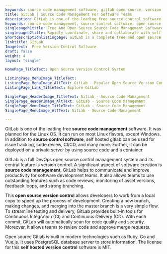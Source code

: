 ```yaml
---
keywords: source code management software, gitlab open source, version control software, source code management tool, self hosted gitlab, source control management system, open source gitlab, install gitlab self hosted, gitlab self hosted free, self hosted version control, open source version control, version control tool, source code management system
title: GitLab | Source Code Management For Software Teams
description: GitLab is one of the leading free source control software. Moreover, it is a complete DevOps platform that allows teams to collaborate and share easily.
keywords: source code management, source control software, open source version control, self hosted version control
singlepageh1title: Free And Open Source Source Code Management Software
singlepageh2title: Rapidly coordinate, share and collaborate with self-hosted source code management software. Allows teams to maximize productivity and faster delivery.
Shortdescriptionlistingpage: GitLab is a complete free and open source DevOps platform with built-in full feature version control system.
linktitle: GitLab
Imagetext:  Free Version Control Software 
draft: false
weight: 4
layout: "single"

HomePage_TitleText: Open Source Version Control System

ListingPage_MenuImage_TitleText: 
ListingPage_MenuImage_AltText: GitLab - Popular Open Source Version Control Software
ListingPage_Link_TitleText: Explore GitLab

SinglePage_HeaderImage_TitleText: GitLab - Source Code Management
SinglePage_HeaderImage_AltText: GitLab - Source Code Management
SinglePage_MenuImage_TitleText: GitLab - Source Code Management
SinglePage_MenuImage_AltText: GitLab - Source Code Management

---
```


GitLab is one of the leading free **source code management** software. It was planned for the Linux OS. It can run on most Linux flavors, except Windows. In addition to **source control software**, self hosted gitlab can be used for issue tracking, code review, CI/CD, and many more. Further, it can be deployed on a private server by using source code and a container.

GitLab is a full DevOps open source control management system and its central feature is version control. A significant aspect of software creation is **source code management**. GitLab helps to communicate and improve productivity for software development teams. It also allows teams to use outstanding features such as code reviews, monitoring of asset versions, feedback loops, and strong branching.

This **open source version control** allows developers to work from a local copy to speed up the process of development. Creating a new branch, making changes, and merging into the master branch is a very simple flow. To streamline testing and delivery, GitLab provides built-in tools for Continuous Integration (CI) and Continuous Delivery (CD). With each commit, GitLab will automatically scan for code quality and security. Moreover, it allows teams to review code and approve merge requests.

Open source Gitlab is built in modern technologies such as Ruby, Go and Vue.js. It uses PostgreSQL database server to store information. The license for this **self hosted version control** software is MIT.
